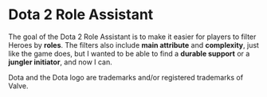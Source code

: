 # Dota 2 Role Assistant

The goal of the Dota 2 Role Assistant is to make it easier for players to filter
Heroes by **roles**. The filters also include **main attribute** and
**complexity**, just like the game does, but I wanted to be able to find a
**durable support** or a **jungler initiator**, and now I can.

Dota and the Dota logo are trademarks and/or registered trademarks of Valve.
